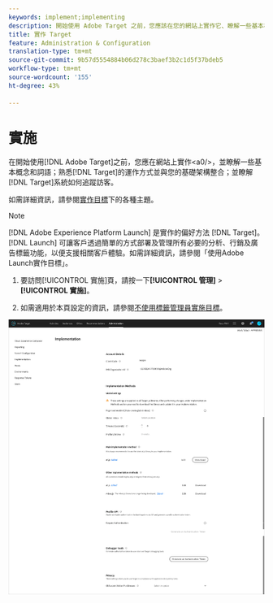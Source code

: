 ```yaml
---
keywords: implement;implementing
description: 開始使用 Adobe Target 之前，您應該在您的網站上實作它、瞭解一些基本概含和字詞、熟悉 Target 如何運作以及如何與您的基礎架構整合，以及瞭解 Target 系統如何追蹤訪客。
title: 實作 Target
feature: Administration & Configuration
translation-type: tm+mt
source-git-commit: 9b57d5554884b06d278c3baef3b2c1d5f37bdeb5
workflow-type: tm+mt
source-wordcount: '155'
ht-degree: 43%

---
```



# 實施

在開始使用[!DNL Adobe Target]之前，您應在網站上實作&lt;a0/>，並瞭解一些基本概念和詞語；熟悉[!DNL Target]的運作方式並與您的基礎架構整合；並瞭解[!DNL Target]系統如何追蹤訪客。

如需詳細資訊，請參閱[實作目標](/help/c-implementing-target/implementing-target.md)下的各種主題。

>[!NOTE]
>
>[!DNL Adobe Experience Platform Launch] 是實作的偏好方法 [!DNL Target]。[!DNL Launch] 可讓客戶透過簡單的方式部署及管理所有必要的分析、行銷及廣告標籤功能，以便支援相關客戶體驗。如需詳細資訊，請參閱「使用Adobe Launch實作目標」。[](/help/c-implementing-target/c-implementing-target-for-client-side-web/how-to-deployatjs/cmp-implementing-target-using-adobe-launch.md)

1. 要訪問[!UICONTROL 實施]頁，請按一下&#x200B;**[!UICONTROL 管理]** > **[!UICONTROL 實施]**。

1. 如需適用於本頁設定的資訊，請參閱[不使用標籤管理員實施目標](/help/c-implementing-target/c-implementing-target-for-client-side-web/how-to-deployatjs/implementing-target-without-a-tag-manager.md)。

![實施頁面](/help/administrating-target/assets/implementation.png)
